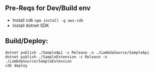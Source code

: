 ## Pre-Reqs for Dev/Build env
- Install cdk `npm install -g aws-cdk`
- Install dotnet SDK


## Build/Deploy:
```
dotnet publish ./SampleApi -c Release -o ./LambdaSource/SampleApi
dotnet publish ./SampleExtension -c Release -o ./LambdaSource/SampleExtension
cdk deploy
```